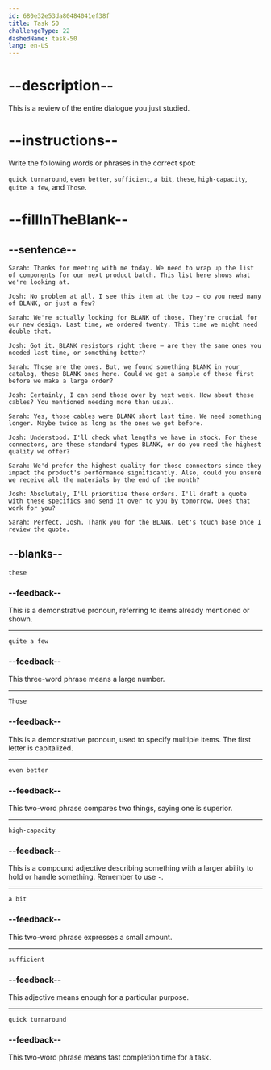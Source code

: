 ```yaml
---
id: 680e32e53da80484041ef38f
title: Task 50
challengeType: 22
dashedName: task-50
lang: en-US
---
```


<!-- REVIEW -->

# --description--

This is a review of the entire dialogue you just studied.

# --instructions--

Write the following words or phrases in the correct spot: 

`quick turnaround`, `even better`, `sufficient`, `a bit`, `these`, `high-capacity`, `quite a few`, and `Those`.

# --fillInTheBlank--

## --sentence--

`Sarah: Thanks for meeting with me today. We need to wrap up the list of components for our next product batch. This list here shows what we're looking at.`

`Josh: No problem at all. I see this item at the top — do you need many of BLANK, or just a few?`

`Sarah: We're actually looking for BLANK of those. They're crucial for our new design. Last time, we ordered twenty. This time we might need double that.`

`Josh: Got it. BLANK resistors right there — are they the same ones you needed last time, or something better?`

`Sarah: Those are the ones. But, we found something BLANK in your catalog, these BLANK ones here. Could we get a sample of those first before we make a large order?`

`Josh: Certainly, I can send those over by next week. How about these cables? You mentioned needing more than usual.`

`Sarah: Yes, those cables were BLANK short last time. We need something longer. Maybe twice as long as the ones we got before.`

`Josh: Understood. I'll check what lengths we have in stock. For these connectors, are these standard types BLANK, or do you need the highest quality we offer?`

`Sarah: We'd prefer the highest quality for those connectors since they impact the product's performance significantly. Also, could you ensure we receive all the materials by the end of the month?`

`Josh: Absolutely, I'll prioritize these orders. I'll draft a quote with these specifics and send it over to you by tomorrow. Does that work for you?`

`Sarah: Perfect, Josh. Thank you for the BLANK. Let's touch base once I review the quote.`

## --blanks--

`these`

### --feedback--

This is a demonstrative pronoun, referring to items already mentioned or shown.

---

`quite a few`

### --feedback--

This three-word phrase means a large number.

---

`Those`

### --feedback--

This is a demonstrative pronoun, used to specify multiple items. The first letter is capitalized.

---

`even better`

### --feedback--

This two-word phrase compares two things, saying one is superior.

---

`high-capacity`

### --feedback--

This is a compound adjective describing something with a larger ability to hold or handle something. Remember to use `-`.

---

`a bit`

### --feedback--

This two-word phrase expresses a small amount.

---

`sufficient`

### --feedback--

This adjective means enough for a particular purpose.

---

`quick turnaround`

### --feedback--

This two-word phrase means fast completion time for a task.
